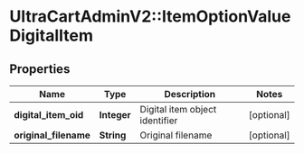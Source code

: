 # UltraCartAdminV2::ItemOptionValueDigitalItem

## Properties
Name | Type | Description | Notes
------------ | ------------- | ------------- | -------------
**digital_item_oid** | **Integer** | Digital item object identifier | [optional] 
**original_filename** | **String** | Original filename | [optional] 


